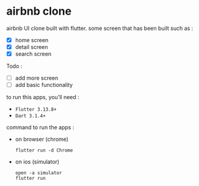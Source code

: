 # airbnb clone

airbnb UI clone built with flutter.
some screen that has been built such as :
 - [X] home screen
 - [X] detail screen
 - [X] search screen

Todo :
- [ ] add more screen
- [ ] add basic functionality

to run this apps, you'll need :
- `Flutter 3.13.8+`
- `Dart 3.1.4+`

 command to run the apps :
- on browser (chrome)
  ```
  flutter run -d Chrome
  ```
- on ios (simulator)
  ```
  open -a simulator
  flutter run
  ```


